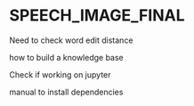 # SPEECH_IMAGE_FINAL

Need to check word edit distance

how to build a knowledge base

Check if working on jupyter

manual to install dependencies

